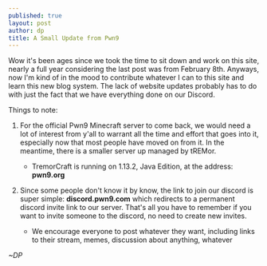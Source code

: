 ```yaml
---
published: true
layout: post
author: dp
title: A Small Update from Pwn9
---
```

Wow it's been ages since we took the time to sit down and work on this site, nearly a full year considering the last post was from February 8th. Anyways, now I'm kind of in the mood to contribute whatever I can to this site and learn this new blog system. The lack of website updates probably has to do with just the fact that we have everything done on our Discord. 

Things to note:

1. For the official Pwn9 Minecraft server to come back, we would need a lot of interest from y'all to warrant all the time and effort that goes into it, especially now that most people have moved on from it. In the meantime, there is a smaller server up managed by tREMor.
	- TremorCraft is running on 1.13.2, Java Edition, at the address: **pwn9.org**

2. Since some people don't know it by know, the link to join our discord is super simple:
**discord.pwn9.com** which redirects to a permanent discord invite link to our server. That's all you have to remember if you want to invite someone to the discord, no need to create new invites.
	- We encourage everyone to post whatever they want, including links to their stream, memes, discussion about anything, whatever

_~DP_
